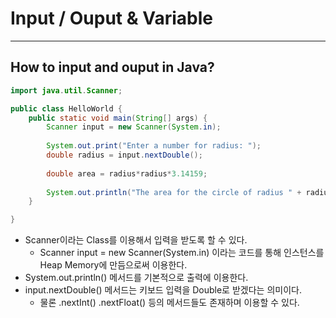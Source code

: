 # Input / Ouput & Variable
---
## How to input and ouput in Java?
```java
import java.util.Scanner;

public class HelloWorld {
	public static void main(String[] args) {
		Scanner input = new Scanner(System.in);
		
		System.out.print("Enter a number for radius: ");
		double radius = input.nextDouble();
		
		double area = radius*radius*3.14159;
		
		System.out.println("The area for the circle of radius " + radius + " is " + area);
	}

}
```
- Scanner이라는 Class를 이용해서 입력을 받도록 할 수 있다.
  - Scanner input = new Scanner(System.in) 이라는 코드를 통해 인스턴스를 Heap Memory에 만듬으로써 이용한다.
- System.out.println() 메서드를 기본적으로 출력에 이용한다.
- input.nextDouble() 메서드는 키보드 입력을 Double로 받겠다는 의미이다.
  - 물론 .nextInt() .nextFloat() 등의 메서드들도 존재하며 이용할 수 있다.
